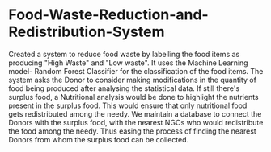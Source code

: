 # Food-Waste-Reduction-and-Redistribution-System
Created a system to reduce food waste by labelling the food items as producing "High Waste" and "Low waste". It uses the Machine Learning model- Random Forest Classifier for the classification of the food items. The system asks the Donor to consider making modifications in the quantity of food being produced after analysing the statistical data. If still there's surplus food, a Nutritional analysis would be done to highlight the nutrients present in the surplus food. This would ensure that only nutritional food gets redistributed among the needy.  We maintain a database to connect the Donors with the surplus food, with the nearest NGOs who would redistribute the  food among the needy. Thus easing the process of finding the nearest Donors from whom the surplus food can be collected.
